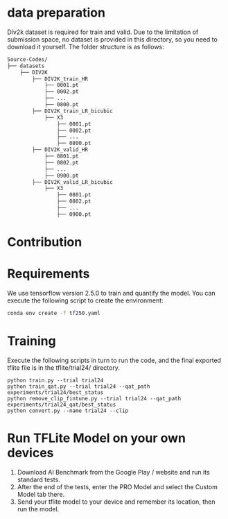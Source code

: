 # data preparation
Div2k dataset is required for train and valid. Due to the limitation of submission space, no dataset is provided in this directory, so you need to download it yourself. The folder structure is as follows:

```bash
Source-Codes/
├── datasets
    ├── DIV2K
        ├── DIV2K_train_HR
            ├── 0001.pt
            ├── 0002.pt
            ├── ...
            ├── 0800.pt
        ├── DIV2K_train_LR_bicubic
            ├── X3
                ├── 0001.pt
                ├── 0002.pt
                ├── ...
                ├── 0800.pt
        ├── DIV2K_valid_HR
            ├── 0801.pt
            ├── 0802.pt
            ├── ...
            ├── 0900.pt
        ├── DIV2K_valid_LR_bicubic
            ├── X3
                ├── 0801.pt
                ├── 0802.pt
                ├── ...
                ├── 0900.pt
```

# Contribution


# Requirements
We use tensorflow version 2.5.0 to train and quantify the model. You can execute the following script to create the environment:

```bash
conda env create -f tf250.yaml
```

# Training
Execute the following scripts in turn to run the code, and the final exported tflite file is in the tflite/trial24/ directory.
```
python train.py --trial trial24
python train_qat.py --trial trial24 --qat_path experiments/trial24/best_status
python remove_clip_fintune.py --trial trial24 --qat_path experiments/trial24_qat/best_status
python convert.py --name trial24 --clip
```

# Run TFLite Model on your own devices
1. Download AI Benchmark from the Google Play / website and run its standard tests.
2. After the end of the tests, enter the PRO Model and select the Custom Model tab there.
3. Send your tflite model to your device and remember its location, then run the model.
